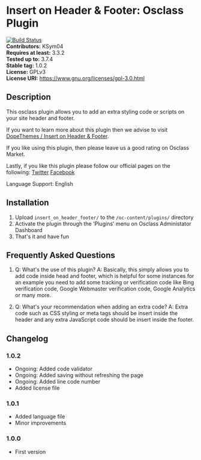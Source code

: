 # Insert on Header & Footer: Osclass Plugin  
[![Build Status](https://travis-ci.org/KSym04/insert_on_header_footer.svg?branch=master)](https://travis-ci.org/KSym04/insert_on_header_footer)   
**Contributors:** KSym04  
**Requires at least:** 3.3.2  
**Tested up to:** 3.7.4  
**Stable tag:** 1.0.2  
**License:** GPLv3  
**License URI:** https://www.gnu.org/licenses/gpl-3.0.html  

## Description

This osclass plugin allows you to add an extra styling code or scripts on your site header and footer.

If you want to learn more about this plugin then we advise to visit [DopeThemes / Insert on Header & Footer](https://www.dopethemes.com/plugins/insert-on-header-footer/ "DopeThemes / Insert on Header & Footer").

If you like using this plugin, then please leave us a good rating on Osclass Market.

Lastly, if you like this plugin please follow our official pages on the following:
[Twitter](https://twitter.com/wearedopethemes "Twitter")
[Facebook](https://www.facebook.com/wearedopethemes "Facebook")

Language Support:
English

## Installation
1. Upload `insert_on_header_footer/` to the `/oc-content/plugins/` directory
2. Activate the plugin through the 'Plugins' menu on Osclass Administator Dashboard
3. That's it and have fun

## Frequently Asked Questions
1. Q: What's the use of this plugin?
A: Basically, this simply allows you to add code inside head and footer, which is helpful for some instances for an example you need to add some tracking or verification code like Bing verification code, Google Webmaster verification code, Google Analytics or many more.

2. Q: What's your recommendation when adding an extra code?
A: Extra code such as CSS styling or meta tags should be insert inside the header and any extra JavaScript code should be insert inside the footer.

## Changelog

### 1.0.2
* Ongoing: Added code validator
* Ongoing: Added saving without refreshing the page
* Ongoing: Added line code number
* Added license file

### 1.0.1
* Added language file
* Minor improvements

### 1.0.0
* First version
